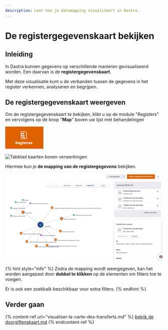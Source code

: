 ```yaml
---
description: Leer hoe je datamapping visualiseert in Dastra.
---
```


# De registergegevenskaart bekijken

## Inleiding

In Dastra kunnen gegevens op verschillende manieren gevisualiseerd worden. Een daarvan is de **registergegevenskaart**.

Met deze visualisatie kunt u de verbanden tussen de gegevens in het register verkennen, analyseren en begrijpen.

## De registergegevenskaart weergeven

Om de registergegevenskaart te bekijken, klikt u op de module "Registers" en vervolgens op de knop "**Map**" boven uw lijst met behandelingen &#x20;



![Module "Registers"](<../../../.gitbook/assets/image (199).png>)

![Tabblad kaarten boven verwerkingen](<../../..gitbook/assets/Capture web_4-5-2022_101143_app.dastra.eu.jpeg>)

Hiermee kun je **de mapping van de registergegevens** bekijken.

![Voorbeeld van mapping](<../../../.gitbook/assets/image (168).png>)

{% hint style="info" %}
Zodra de mapping wordt weergegeven, kan het worden aangepast door **dubbel te klikken** op de elementen om filters toe te voegen.

Er is ook een zoekbalk beschikbaar voor extra filters.
{% endhint %}

## Verder gaan

{% content-ref url="visualiser-la-carte-des-transferts.md" %}
[bekijk de doorgiftenskaart.md](visualiser-la-carte-des-transferts.md)
{% endcontent-ref %}
